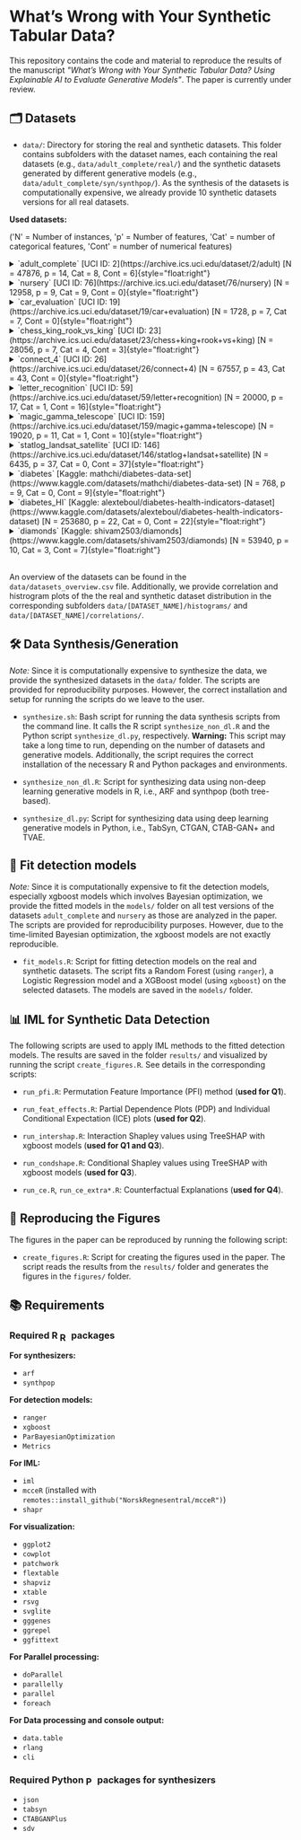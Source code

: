 # What’s Wrong with Your Synthetic Tabular Data?

This repository contains the code and material to reproduce the results of the 
manuscript *"What’s Wrong with Your Synthetic Tabular Data? Using Explainable AI 
to Evaluate Generative Models"*. The paper is currently under review.

## 🗂️ Datasets

- `data/`: Directory for storing the real and synthetic datasets. This folder
  contains subfolders with the dataset names, each containing the real datasets
  (e.g., `data/adult_complete/real/`) and the synthetic datasets generated by
  different generative models (e.g., `data/adult_complete/syn/synthpop/`).
  As the synthesis of the datasets is computationally expensive, we already
  provide 10 synthetic datasets versions for all real datasets.
  
**Used datasets:**

('N' = Number of instances, 'p' = Number of features, 'Cat' = number of categorical features, 'Cont' = number of numerical features)

<details closed>
<summary>`adult_complete` [UCI ID: 2](https://archive.ics.uci.edu/dataset/2/adult) [N = 47876, p = 14, Cat = 8, Cont = 6]{style="float:right"}</summary>
<blockquote>
Predict whether annual income of an individual exceeds $50K/yr based on census data. 
Also known as "Census Income" dataset.

**Note:** In comparison with the original dataset, we renamed some variables 
and classes, dropped the variable `education`
because of redundancy with `education_num`, and reduced the number of classes in
the variable `native-country` to the top 30 most frequent countries.
</blockquote>
</details>
<details closed>
<summary>`nursery` [UCI ID: 76](https://archive.ics.uci.edu/dataset/76/nursery) [N = 12958, p = 9, Cat = 9, Cont = 0]{style="float:right"}</summary>
<blockquote>
Nursery Database was derived from a hierarchical decision model originally 
developed to rank applications for nursery schools.

**Note:** We removed all instances with the class `recommend` in the variable 
`class`.
</blockquote>
</details>
<details closed>
<summary>`car_evaluation` [UCI ID: 19](https://archive.ics.uci.edu/dataset/19/car+evaluation) [N =   1728, p =  7, Cat =  7, Cont =  0]{style="float:right"}</summary>
<blockquote>
Derived from simple hierarchical decision model, this database may be useful for 
testing constructive induction and structure discovery methods.
</blockquote>
</details>
<details closed>
<summary>`chess_king_rook_vs_king` [UCI ID: 23](https://archive.ics.uci.edu/dataset/23/chess+king+rook+vs+king) [N = 28056, p = 7, Cat = 4, Cont = 3]{style="float:right"}</summary>
<blockquote>
Chess Endgame Database for White King and Rook against Black King (KRK).
</blockquote>
</details>
<details closed>
<summary>`connect_4` [UCI ID: 26](https://archive.ics.uci.edu/dataset/26/connect+4) [N = 67557, p = 43, Cat = 43, Cont = 0]{style="float:right"}</summary>
<blockquote>
This database contains all legal 8-ply positions in the game of connect-4 in 
which neither player has won yet, and in which the next move is not forced.
</blockquote>
</details>
<details closed>
<summary>`letter_recognition` [UCI ID: 59](https://archive.ics.uci.edu/dataset/59/letter+recognition) [N = 20000, p = 17, Cat = 1, Cont = 16]{style="float:right"}</summary>
<blockquote>
Database of character image features; try to identify the letter
</blockquote>
</details>
<details closed>
<summary>`magic_gamma_telescope` [UCI ID: 159](https://archive.ics.uci.edu/dataset/159/magic+gamma+telescope) [N = 19020, p = 11, Cat = 1, Cont = 10]{style="float:right"}</summary>
<blockquote>
Data are MC generated to simulate registration of high energy gamma particles in an atmospheric Cherenkov telescope
</blockquote>
</details>
<details closed>
<summary>`statlog_landsat_satellite` [UCI ID: 146](https://archive.ics.uci.edu/dataset/146/statlog+landsat+satellite) [N = 6435, p = 37, Cat = 0, Cont = 37]{style="float:right"}</summary>
<blockquote>
Multi-spectral values of pixels in 3x3 neighbourhoods in a satellite image, and the classification associated with the central pixel in each neighbourhood
</blockquote>
</details>
<details closed>
<summary>`diabetes` [Kaggle: mathchi/diabetes-data-set](https://www.kaggle.com/datasets/mathchi/diabetes-data-set) [N = 768, p = 9, Cat = 0, Cont = 9]{style="float:right"}</summary>
<blockquote>
This dataset is originally from the National Institute of Diabetes and Digestive 
and Kidney Diseases. The objective is to predict based on diagnostic measurements whether a patient has diabetes.
</blockquote>
</details>
<details closed>
<summary>`diabetes_HI` [Kaggle: alexteboul/diabetes-health-indicators-dataset](https://www.kaggle.com/datasets/alexteboul/diabetes-health-indicators-dataset) [N = 253680, p = 22, Cat = 0, Cont = 22]{style="float:right"}</summary>
<blockquote>
Diabetes is among the most prevalent chronic diseases in the United States, impacting millions of Americans each year and exerting a significant financial burden on the economy. Diabetes is a serious chronic disease in which individuals lose the ability to effectively regulate levels of glucose in the blood, and can lead to reduced quality of life and life expectancy. After different foods are broken down into sugars during digestion, the sugars are then released into the bloodstream. This signals the pancreas to release insulin. Insulin helps enable cells within the body to use those sugars in the bloodstream for energy. Diabetes is generally characterized by either the body not making enough insulin or being unable to use the insulin that is made as effectively as needed. Complications like heart disease, vision loss, lower-limb amputation, and kidney disease are associated with chronically high levels of sugar remaining in the bloodstream for those with diabetes. While there is no cure for diabetes, strategies like losing weight, eating healthily, being active, and receiving medical treatments can mitigate the harms of this disease in many patients. Early diagnosis can lead to lifestyle changes and more effective treatment, making predictive models for diabetes risk important tools for public and public health officials. The scale of this problem is also important to recognize. The Centers for Disease Control and Prevention has indicated that as of 2018, 34.2 million Americans have diabetes and 88 million have prediabetes. Furthermore, the CDC estimates that 1 in 5 diabetics, and roughly 8 in 10 prediabetics are unaware of their risk. While there are different types of diabetes, type II diabetes is the most common form and its prevalence varies by age, education, income, location, race, and other social determinants of health. Much of the burden of the disease falls on those of lower socioeconomic status as well. Diabetes also places a massive burden on the economy, with diagnosed diabetes costs of roughly \$327 billion dollars and total costs with undiagnosed diabetes and prediabetes approaching \$400 billion dollars annually.
</blockquote>
</details>
<details closed>
<summary>`diamonds` [Kaggle: shivam2503/diamonds](https://www.kaggle.com/datasets/shivam2503/diamonds)  [N = 53940, p = 10, Cat = 3, Cont = 7]{style="float:right"}</summary>
<blockquote>
This classic dataset contains the prices and other attributes of almost 54,000 
diamonds. It's a great dataset for beginners learning to work with data analysis 
and visualization.
</blockquote>
</details>
</br>


An overview of the datasets can be found in the `data/datasets_overview.csv` 
file. Additionally, we provide correlation and histrogram plots of the the real 
and synthetic dataset distribution in the corresponding subfolders 
`data/[DATASET_NAME]/histograms/` and `data/[DATASET_NAME]/correlations/`.

## 🛠️ Data Synthesis/Generation

*Note:* Since it is computationally expensive to synthesize the data, we provide
the synthesized datasets in the `data/` folder. The scripts are provided for
reproducibility purposes. However, the correct installation and setup for
running the scripts do we leave to the user.

- `synthesize.sh`: Bash script for running the data synthesis scripts from
  the command line. It calls the R script `synthesize_non_dl.R` and the Python
  script `synthesize_dl.py`, respectively. 
  **Warning:** This script may take a long time to run, depending on the number
  of datasets and generative models. Additionally, the script requires the
  correct installation of the necessary R and Python packages and environments.

- `synthesize_non_dl.R`: Script for synthesizing data using non-deep learning 
  generative models in R, i.e., ARF and synthpop (both tree-based).

- `synthesize_dl.py`: Script for synthesizing data using deep learning generative
  models in Python, i.e., TabSyn, CTGAN, CTAB-GAN+ and TVAE.
  
## 🧠 Fit detection models

*Note:* Since it is computationally expensive to fit the detection models, 
especially xgboost models which involves Bayesian optimization, we provide the
fitted models in the `models/` folder on all test versions of the datasets
`adult_complete` and `nursery` as those are analyzed in the paper. The scripts
are provided for reproducibility purposes. However, due to the time-limited
Bayesian optimization, the xgboost models are not exactly reproducible.

- `fit_models.R`: Script for fitting detection models on the real and synthetic
  datasets. The script fits a Random Forest (using `ranger`), a Logistic 
  Regression model and a XGBoost model (using `xgboost`) on the selected
  datasets. The models are saved in the `models/` folder.

## 📊 IML for Synthetic Data Detection

The following scripts are used to apply IML methods to the fitted detection 
models. The results are saved in the folder `results/` and visualized by
running the script `create_figures.R`. 
See details in the corresponding scripts:

- `run_pfi.R`: Permutation Feature Importance (PFI) method (**used for Q1**).

- `run_feat_effects.R`: Partial Dependence Plots (PDP) and Individual Conditional
  Expectation (ICE) plots (**used for Q2**).

- `run_intershap.R`: Interaction Shapley values using TreeSHAP with xgboost 
  models (**used for Q1 and Q3**).
  
- `run_condshape.R`: Conditional Shapley values using TreeSHAP with xgboost 
  models (**used for Q3**).
  
- `run_ce.R`, `run_ce_extra*.R`: Counterfactual Explanations (**used for Q4**).

## 🚀 Reproducing the Figures

The figures in the paper can be reproduced by running the following script:

- `create_figures.R`: Script for creating the figures used in the paper. The
  script reads the results from the `results/` folder and generates the figures
  in the `figures/` folder.
  

## 📚 Requirements

### Required R <img src="https://www.r-project.org/Rlogo.png" alt="R logo" style="height: 1em; vertical-align: middle;"> packages

**For synthesizers:**

- `arf`
- `synthpop`

**For detection models:**

- `ranger`
- `xgboost`
- `ParBayesianOptimization`
- `Metrics`

**For IML:**

- `iml`
- `mcceR` (installed with `remotes::install_github("NorskRegnesentral/mcceR")`)
- `shapr`

**For visualization:**

- `ggplot2`
- `cowplot`
- `patchwork`
- `flextable`
- `shapviz`
- `xtable`
- `rsvg`
- `svglite`
- `gggenes`
- `ggrepel`
- `ggfittext`


**For Parallel processing:**

- `doParallel`
- `parallelly`
- `parallel`
- `foreach`

**For Data processing and console output:**

- `data.table`
- `rlang`
- `cli`

### Required Python <img src="https://s3.dualstack.us-east-2.amazonaws.com/pythondotorg-assets/media/community/logos/python-logo-only.png" alt="Python logo" style="height: 1em; vertical-align: middle;"> packages for synthesizers

- `json`
- `tabsyn`
- `CTABGANPlus`
- `sdv`
